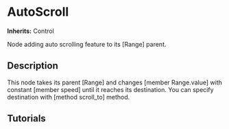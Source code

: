 # AutoScroll

**Inherits:** Control
  
Node adding auto scrolling feature to its [Range] parent.  

## Description 
  
This node takes its parent [Range] and changes [member Range.value] with constant [member speed] until it reaches its destination. You can specify destination with [method scroll_to] method.  

## Tutorials 

	